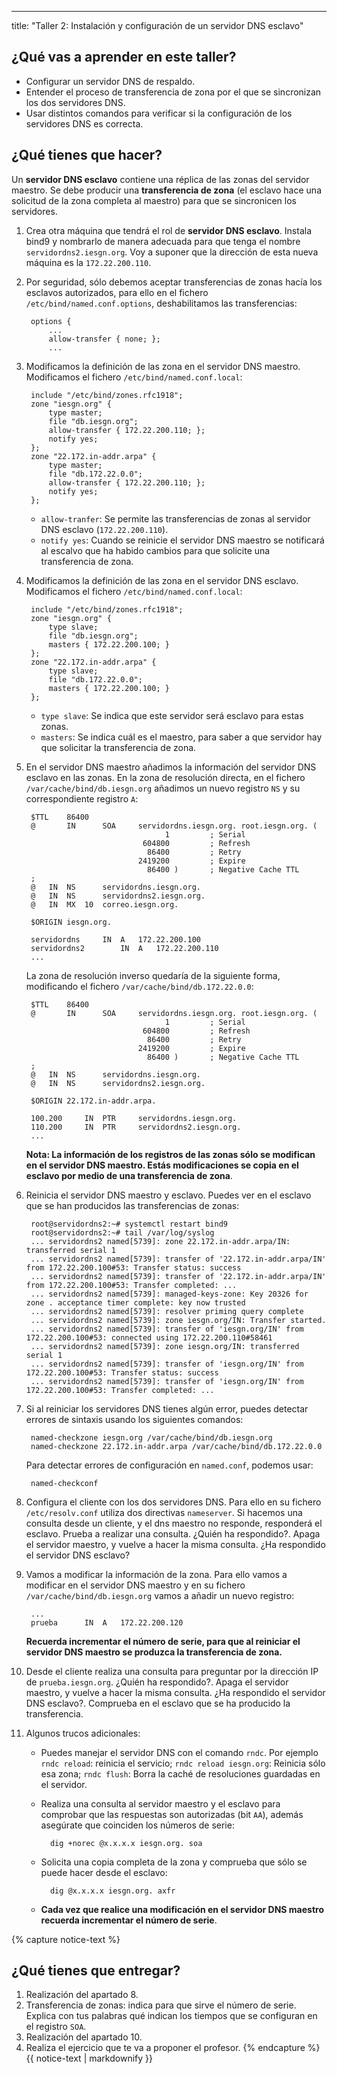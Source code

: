 ---
title: "Taller 2: Instalación y configuración de un servidor DNS esclavo"

## ¿Qué vas a aprender en este taller?

* Configurar un servidor DNS de respaldo.
* Entender el proceso de transferencia de zona por el que se sincronizan los dos servidores DNS.
* Usar distintos comandos para verificar si la configuración de los servidores DNS es correcta.

## ¿Qué tienes que hacer?

Un **servidor DNS esclavo** contiene una réplica de las zonas del servidor maestro. Se debe producir una **transferencia de zona** (el esclavo hace una solicitud de la zona completa al maestro) para que se sincronicen los servidores.


1. Crea otra máquina que tendrá el rol de **servidor DNS esclavo**. Instala bind9 y nombrarlo de manera adecuada para que tenga el nombre `servidordns2.iesgn.org`. Voy a suponer que la dirección de esta nueva máquina es la `172.22.200.110`.
2. Por seguridad, sólo debemos aceptar transferencias de zonas hacía los esclavos autorizados, para ello en el fichero `/etc/bind/named.conf.options`, deshabilitamos las transferencias:

		options {
			...
			allow-transfer { none; };
			...

3. Modificamos la definición de las zona en el servidor DNS maestro. Modificamos el fichero `/etc/bind/named.conf.local`:

		include "/etc/bind/zones.rfc1918";
		zone "iesgn.org" {
			type master;
			file "db.iesgn.org";
			allow-transfer { 172.22.200.110; };
			notify yes;
		};
		zone "22.172.in-addr.arpa" {
			type master;
			file "db.172.22.0.0";
			allow-transfer { 172.22.200.110; };
			notify yes;
		};

	* `allow-tranfer`: Se permite las transferencias de zonas al servidor DNS esclavo (`172.22.200.110`).
	* `notify yes`: Cuando se reinicie el servidor DNS maestro se notificará al escalvo que ha habido cambios para que solicite una transferencia de zona.

4. Modificamos la definición de las zona en el servidor DNS esclavo. Modificamos el fichero `/etc/bind/named.conf.local`:

		include "/etc/bind/zones.rfc1918";
		zone "iesgn.org" {
			type slave;
			file "db.iesgn.org";
			masters { 172.22.200.100; }
		};
		zone "22.172.in-addr.arpa" {
			type slave;
			file "db.172.22.0.0";
			masters { 172.22.200.100; }
		};	

	* `type slave`: Se indica que este servidor será esclavo para estas zonas.
	* `masters`: Se indica cuál es el maestro, para saber a que servidor hay que solicitar la transferencia de zona.

5. En el servidor DNS maestro añadimos la información del servidor DNS esclavo en las zonas. En la zona de resolución directa, en el fichero `/var/cache/bind/db.iesgn.org` añadimos un nuevo registro `NS` y su correspondiente registro `A`:

		$TTL    86400
		@       IN      SOA     servidordns.iesgn.org. root.iesgn.org. (
		                              1         ; Serial
		                         604800         ; Refresh
		                          86400         ; Retry
		                        2419200         ; Expire
		                          86400 )       ; Negative Cache TTL
		;
		@	IN	NS		servidordns.iesgn.org.
		@	IN	NS		servidordns2.iesgn.org.
		@	IN	MX	10	correo.iesgn.org.

		$ORIGIN iesgn.org.

		servidordns		IN	A	172.22.200.100
		servidordns2		IN	A	172.22.200.110
		...

	La zona de resolución inverso quedaría de la siguiente forma, modificando el fichero `/var/cache/bind/db.172.22.0.0`:

		$TTL    86400
		@       IN      SOA     servidordns.iesgn.org. root.iesgn.org. (
		                              1         ; Serial
		                         604800         ; Refresh
		                          86400         ; Retry
		                        2419200         ; Expire
		                          86400 )       ; Negative Cache TTL
		;
		@	IN	NS		servidordns.iesgn.org.
		@	IN	NS		servidordns2.iesgn.org.
	
		$ORIGIN 22.172.in-addr.arpa.

		100.200		IN	PTR		servidordns.iesgn.org.
		110.200		IN	PTR		servidordns2.iesgn.org.
		...

	**Nota: La información de los registros de las zonas sólo se modifican en el servidor DNS maestro. Estás modificaciones se copia en el esclavo por medio de una transferencia de zona**.

6. Reinicia el servidor DNS maestro y esclavo. Puedes ver en el esclavo que se han producidos las transferencias de zonas:


		root@servidordns2:~# systemctl restart bind9
		root@servidordns2:~# tail /var/log/syslog
		... servidordns2 named[5739]: zone 22.172.in-addr.arpa/IN: transferred serial 1
		... servidordns2 named[5739]: transfer of '22.172.in-addr.arpa/IN' from 172.22.200.100#53: Transfer status: success
		... servidordns2 named[5739]: transfer of '22.172.in-addr.arpa/IN' from 172.22.200.100#53: Transfer completed: ...
		... servidordns2 named[5739]: managed-keys-zone: Key 20326 for zone . acceptance timer complete: key now trusted
		... servidordns2 named[5739]: resolver priming query complete
		... servidordns2 named[5739]: zone iesgn.org/IN: Transfer started.
		... servidordns2 named[5739]: transfer of 'iesgn.org/IN' from 172.22.200.100#53: connected using 172.22.200.110#58461
		... servidordns2 named[5739]: zone iesgn.org/IN: transferred serial 1
		... servidordns2 named[5739]: transfer of 'iesgn.org/IN' from 172.22.200.100#53: Transfer status: success
		... servidordns2 named[5739]: transfer of 'iesgn.org/IN' from 172.22.200.100#53: Transfer completed: ...

7. Si al reiniciar los servidores DNS tienes algún error, puedes detectar errores de sintaxis usando los siguientes comandos:

		named-checkzone iesgn.org /var/cache/bind/db.iesgn.org
		named-checkzone 22.172.in-addr.arpa /var/cache/bind/db.172.22.0.0

	Para detectar errores de configuración en `named.conf`, podemos usar:

		named-checkconf

8. Configura el cliente con los dos servidores DNS. Para ello en su fichero `/etc/resolv.conf` utiliza dos directivas `nameserver`. Si hacemos una consulta desde un cliente, y el dns maestro no responde, responderá el esclavo. Prueba a realizar una consulta. ¿Quién ha respondido?. Apaga el servidor maestro, y vuelve a hacer la misma consulta. ¿Ha respondido el servidor DNS esclavo?

9. Vamos a modificar la información de la zona. Para ello vamos a modificar en el servidor DNS maestro y en su fichero `/var/cache/bind/db.iesgn.org` vamos a añadir un nuevo registro:

		...
		prueba		IN	A	172.22.200.120

	**Recuerda incrementar el número de serie, para que al reiniciar el servidor DNS maestro se produzca la transferencia de zona.**
	

10. Desde el cliente realiza una consulta para preguntar por la dirección IP de `prueba.iesgn.org`. ¿Quién ha respondido?. Apaga el servidor maestro, y vuelve a hacer la misma consulta. ¿Ha respondido el servidor DNS esclavo?. Comprueba en el esclavo que se ha producido la transferencia.

11. Algunos trucos adicionales:

	* Puedes manejar el servidor DNS con el comando `rndc`. Por ejemplo `rndc reload`: reinicia el servicio; `rndc reload iesgn.org`: Reinicia sólo esa zona; `rndc flush`: Borra la caché de resoluciones guardadas en el servidor.
	* Realiza una consulta al servidor maestro y el esclavo para comprobar que las respuestas son autorizadas (bit `AA`), además asegúrate que coinciden los números de serie:

			dig +norec @x.x.x.x iesgn.org. soa
		
	* Solicita una copia completa de la zona y comprueba que sólo se puede hacer desde el esclavo:

			dig @x.x.x.x iesgn.org. axfr
	* **Cada vez que realice una modificación en el servidor DNS maestro recuerda incrementar el número de serie**.

{% capture notice-text %}	
## ¿Qué tienes que entregar?

1. Realización del apartado 8.
2. Transferencia de zonas: indica para que sirve el número de serie. Explica con tus palabras qué indican los tiempos que se configuran en el registro `SOA`.
3. Realización del apartado 10.
4. Realiza el ejercicio que te va a proponer el profesor.
{% endcapture %}<div class="notice--info">{{ notice-text | markdownify }}</div>
		
